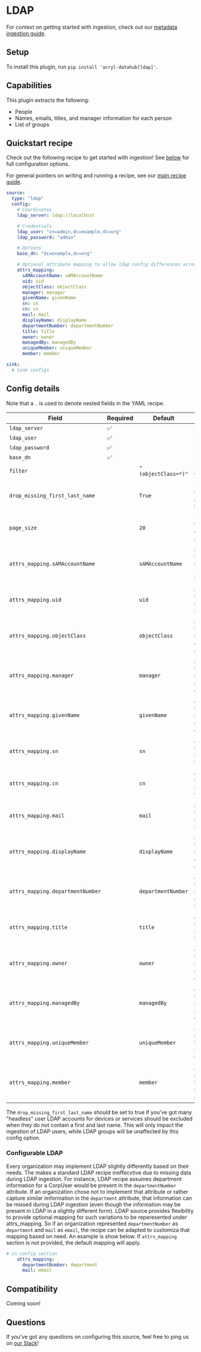 # LDAP

For context on getting started with ingestion, check out our [metadata ingestion guide](../README.md).

## Setup

To install this plugin, run `pip install 'acryl-datahub[ldap]'`.

## Capabilities

This plugin extracts the following:

- People
- Names, emails, titles, and manager information for each person
- List of groups

## Quickstart recipe

Check out the following recipe to get started with ingestion! See [below](#config-details) for full configuration options.

For general pointers on writing and running a recipe, see our [main recipe guide](../README.md#recipes).

```yml
source:
  type: "ldap"
  config:
    # Coordinates
    ldap_server: ldap://localhost

    # Credentials
    ldap_user: "cn=admin,dc=example,dc=org"
    ldap_password: "admin"

    # Options
    base_dn: "dc=example,dc=org"

    # Optional attribute mapping to allow ldap config differences across orgs
    attrs_mapping:
      sAMAccountName: sAMAccountName
      uid: uid
      objectClass: objectClass
      manager: manager
      givenName: givenName
      sn: sn
      cn: cn
      mail: mail
      displayName: displayName
      departmentNumber: departmentNumber
      title: title
      owner: owner
      managedBy: managedBy
      uniqueMember: uniqueMember
      member: member

sink:
  # sink configs
```

## Config details

Note that a `.` is used to denote nested fields in the YAML recipe.

| Field                          | Required | Default             | Description                                                             |
| ------------------------------ | -------- | ------------------- | ----------------------------------------------------------------------- |
| `ldap_server`                  | ✅       |                     | LDAP server URL.                                                        |
| `ldap_user`                    | ✅       |                     | LDAP user.                                                              |
| `ldap_password`                | ✅       |                     | LDAP password.                                                          |
| `base_dn`                      | ✅       |                     | LDAP DN.                                                                |
| `filter`                       |          | `"(objectClass=*)"` | LDAP extractor filter.                                                  |
| `drop_missing_first_last_name` |          | `True`              | If set to true, any users without first and last names will be dropped. |
| `page_size`                    |          | `20`                | Size of each page to fetch when extracting metadata.                    |
| `attrs_mapping.sAMAccountName` |          | `sAMAccountName`    | Alternate attrs key representing same information as sAMAccountName in the organization. |
| `attrs_mapping.uid`            |          | `uid`               | Alternate attrs key representing same information as uid in the organization. |
| `attrs_mapping.objectClass`    |          | `objectClass`       | Alternate attrs key representing same information as objectClass in the organization. |
| `attrs_mapping.manager`        |          | `manager`           | Alternate attrs key representing same information as manager in the organization. |
| `attrs_mapping.givenName`      |          | `givenName`         | Alternate attrs key representing same information as givenName in the organization. |
| `attrs_mapping.sn`             |          | `sn`                | Alternate attrs key representing same information as sn in the organization. |
| `attrs_mapping.cn`             |          | `cn`                | Alternate attrs key representing same information as cn in the organization. |
| `attrs_mapping.mail`           |          | `mail`              | Alternate attrs key representing same information as mail in the organization. |
| `attrs_mapping.displayName`    |          | `displayName`       | Alternate attrs key representing same information as displayName in the organization. |
| `attrs_mapping.departmentNumber`|          | `departmentNumber` | Alternate attrs key representing same information as departmentNumber in the organization. |
| `attrs_mapping.title`          |          | `title`             | Alternate attrs key representing same information as title in the organization. |
| `attrs_mapping.owner`          |          | `owner`             | Alternate attrs key representing same information as owner in the organization. |
| `attrs_mapping.managedBy`      |          | `managedBy`         | Alternate attrs key representing same information as managedBy in the organization. |
| `attrs_mapping.uniqueMember`   |          | `uniqueMember`      | Alternate attrs key representing same information as uniqueMember in the organization. |
| `attrs_mapping.member`         |          | `member`            | Alternate attrs key representing same information as member in the organization. |

The `drop_missing_first_last_name` should be set to true if you've got many "headless" user LDAP accounts
for devices or services should be excluded when they do not contain a first and last name. This will only
impact the ingestion of LDAP users, while LDAP groups will be unaffected by this config option.

### Configurable LDAP

Every organization may implement LDAP slightly differently based on their needs. The makes a standard LDAP recipe ineffecvtive due to missing data during LDAP ingestion. For instance, LDAP recipe assumes department information for a CorpUser would be present in the `departmentNumber` attribute. If an organization chose not to implement that attribute or rather capture similar imformation in the `department` attribute, that information can be missed during LDAP ingestion (even though the information may be present in LDAP in a slightly different form). LDAP source provides flexibility to provide optional mapping for such variations to be reperesented under attrs_mapping. So if an organization represented `departmentNumber` as `department` and `mail` as `email`, the recipe can be adapted to customiza that mapping based on need. An example is show below. If `attrs_mapping` section is not provided, the default mapping will apply.

```yaml
# in config section
    attrs_mapping:
      departmentNumber: department
      mail: email     
```

## Compatibility

Coming soon!

## Questions

If you've got any questions on configuring this source, feel free to ping us on [our Slack](https://slack.datahubproject.io/)!
